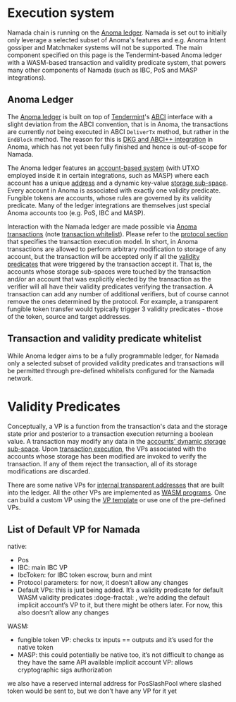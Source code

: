 # Execution system

Namada chain is running on the [Anoma ledger](https://docs.anoma.network/master/specs/ledger.html). Namada is set out to initially only leverage a selected subset of Anoma's features and e.g. Anoma Intent gossiper and Matchmaker systems will not be supported. The main component specified on this page is the Tendermint-based Anoma ledger with a WASM-based transaction and validity predicate system, that powers many other components of Namada (such as IBC, PoS and MASP integrations).

## Anoma Ledger

The [Anoma ledger](https://docs.anoma.network/master/specs/ledger.html) is built on top of [Tendermint](https://docs.tendermint.com/master/spec/)'s [ABCI](https://docs.tendermint.com/master/spec/abci/) interface with a slight deviation from the ABCI convention, that is in Anoma, the transactions are currently *not* being executed in ABCI `DeliverTx` method, but rather in the `EndBlock` method. The reason for this is [DKG and ABCI++ integration](https://github.com/orgs/anoma/projects/1/views/13) in Anoma, which has not yet been fully finished and hence is out-of-scope for Namada.

The Anoma ledger features an [account-based system](https://docs.anoma.network/master/specs/ledger.html#accounts) (with UTXO employed inside it in certain integrations, such as MASP) where each account has a unique [address](https://docs.anoma.network/master/specs/ledger.html#addresses) and a dynamic key-value [storage sub-space](https://docs.anoma.network/master/specs/ledger.html#dynamic-storage-sub-space). Every account in Anoma is associated with exactly one validity predicate. Fungible tokens are accounts, whose rules are governed by its validity predicate. Many of the ledger integrations are themselves just special Anoma accounts too (e.g. PoS, IBC and MASP).

Interaction with the Namada ledger are made possible via [Anoma transactions](https://docs.anoma.network/master/specs/ledger.html#transactions) (note [transaction whitelist](#transaction-and-validity-predicate-whitelist)). Please refer to the [protocol section](https://docs.anoma.network/master/specs/ledger.html#the-protocol) that specifies the transaction execution model. In short, in Anoma transactions are allowed to perform arbitrary modification to  storage of any account, but the transaction will be accepted only if all the [validity predicates](https://docs.anoma.network/master/specs/ledger.html#validity-predicates-check) that were triggered by the transaction accept it. That is, the accounts whose storage sub-spaces were touched by the transaction and/or an account that was explicitly elected by the transaction as the verifier will all have their validity predicates verifying the transaction. A transaction can add any number of additional verifiers, but of course cannot remove the ones determined by the protocol. For example, a transparent fungible token transfer would typically trigger 3 validity predicates - those of the token, source and target addresses.

## Transaction and validity predicate whitelist

While Anoma ledger aims to be a fully programmable ledger, for Namada only a selected subset of provided validity predicates and transactions will be permitted through pre-defined whitelists configured for the Namada network.

# Validity Predicates

Conceptually, a VP is a function from the transaction's data and the storage state prior and posterior to a transaction execution returning a boolean value. A transaction may modify any data in the [accounts' dynamic storage sub-space](accounts.md#dynamic-storage-sub-space). Upon [transaction execution](tx.md#tx-execution), the VPs associated with the accounts whose storage has been modified are invoked to verify the transaction. If any of them reject the transaction, all of its storage modifications are discarded.

There are some native VPs for [internal transparent addresses](accounts.md#internal-transparent-addresses) that are built into the ledger. All the other VPs are implemented as [WASM programs](wasm-vm.md). One can build a custom VP using the [VP template](https://github.com/anoma/anoma/tree/master/wasm/vp_template) or use one of the pre-defined VPs.

## List of Default VP for Namada
native:
- Pos
- IBC: main IBC VP
- IbcToken: for IBC token escrow, burn and mint
- Protocol parameters: for now, it doesn’t allow any changes
- Default VPs: this is just being added. It’s a validity predicate for default WASM validity predicates :doge-fractal: , we’re adding the default implicit account’s VP to it, but there might be others later. For now, this also doesn’t allow any changes

WASM:
- fungible token VP: checks tx inputs == outputs and it’s used for the native token
- MASP: this could potentially be native too, it’s not difficult to change as they have the same API available
implicit account VP: allows cryptographic sigs authorization

we also have a reserved internal address for PosSlashPool  where slashed token would be sent to, but we don’t have any VP for it yet